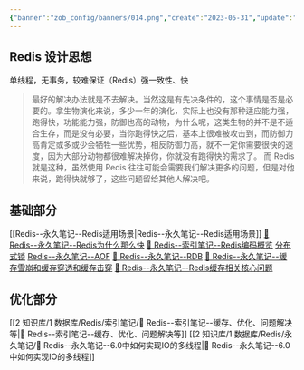 ```yaml
---
{"banner":"zob_config/banners/014.png","create":"2023-05-31","update":"2023-05-31","status":["待完成"],"publish":false,"priority":1,"aliases":["未命名"],"tags":null,"dg-publish":true,"dg-note-icon":2,"dgPassFrontmatter":true,"noteIcon":2,"dg-path":"Redis/Redis--索引笔记--Redis总览","title":"📑 Redis--索引笔记--Redis总览","permalink":"/Redis/Redis--索引笔记--Redis总览/"}
---
```



## Redis 设计思想
单线程，无事务，较难保证（Redis）强一致性、快
>最好的解决办法就是不去解决。当然这是有先决条件的，这个事情是否是必要的。拿生物演化来说，多少一年的演化，实际上也没有那种适应能力强，跑得快，功能能力强，防御也高的动物，为什么呢，这类生物的并不是不适合生存，而是没有必要，当你跑得快之后，基本上很难被攻击到，而防御力高肯定或多或少会牺牲一些优势，相反防御力高，就不一定你需要很快的速度，因为大部分动物都很难解决掉你，你就没有跑得快的需求了。
>而 Redis 就是这种，虽然使用 Redis 往往可能会需要我们解决更多的问题，但是对他来说，跑得快就够了，这些问题留给其他人解决吧。


## 基础部分
[[Redis--永久笔记--Redis适用场景\|Redis--永久笔记--Redis适用场景]]
[📑 Redis--永久笔记--Redis为什么那么快](📑%20Redis--永久笔记--Redis为什么那么快.md)
[📑 Redis--索引笔记--Redis编码概览](📑%20Redis--索引笔记--Redis编码概览.md)
[分布式锁](📑%20Redis--永久笔记--分布式锁.md)
[Redis--永久笔记--AOF](📑%20Redis--永久笔记--AOF.md)
[📑 Redis--永久笔记--RDB](📑%20Redis--永久笔记--RDB.md)
[📑 Redis--永久笔记--缓存雪崩和缓存穿透和缓存击穿](📑%20Redis--永久笔记--缓存雪崩和缓存穿透和缓存击穿.md)
[📑 Redis--永久笔记--Redis缓存相关核心问题](📑%20Redis--永久笔记--Redis缓存相关核心问题.md)

## 优化部分
[[2 知识库/1 数据库/Redis/索引笔记/📑 Redis--索引笔记--缓存、优化、问题解决等\|📑 Redis--索引笔记--缓存、优化、问题解决等]]
[[2 知识库/1 数据库/Redis/永久笔记/📑 Redis--永久笔记--6.0中如何实现IO的多线程\|📑 Redis--永久笔记--6.0中如何实现IO的多线程]]